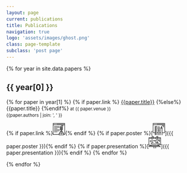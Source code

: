```yaml
---
layout: page
current: publications
title: Publications
navigation: true
logo: 'assets/images/ghost.png'
class: page-template
subclass: 'post page'
---
```

{% for year in site.data.papers %}
## {{ year[0] }}
{% for paper in year[1] %}
{% if paper.link %}
[{{paper.title}}]({{paper.link}})
{%else%}
{{paper.title}}
{%endif%}<small> at {{ paper.venue }}</small><br />
<small>{{paper.authors | join: ', ' }}</small>

{% if paper.link %}[<img src="/assets/images/fulltext.svg" alt="Full Text" style="display: inline; width:32px; height:32px;" />]({{paper.link}}){% endif %} {% if paper.poster %}[<img src="/assets/images/poster.svg" alt="Poster" style="display: inline; width:32px; height:32px;" />]({{ paper.poster }}){% endif %} {% if paper.presentation %}[<img src="/assets/images/presentation.svg" alt="Slides"  style="display: inline; width:32px; height:32px;" />]({{ paper.presentation }}){% endif %}
{% endfor %}

{% endfor %}
